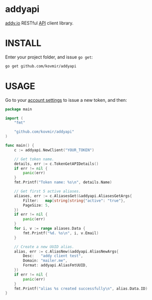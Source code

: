 # addyapi

[addy.io][1] RESTful [API][3] client library.

# INSTALL

Enter your project folder, and issue `go get`:

```bash
go get github.com/kovmir/addyapi
```

# USAGE

Go to your [account settings][2] to issue a new token, and then:

```go
package main

import (
	"fmt"

	"github.com/kovmir/addyapi"
)

func main() {
	c := addyapi.NewClient("YOUR_TOKEN")

	// Get token name.
	details, err := c.TokenGetAPIDetails()
	if err != nil {
		panic(err)
	}
	fmt.Printf("Token name: %s\n", details.Name)

	// Get first 5 active aliases.
	aliases, err := c.AliasesGet(&addyapi.AliasesGetArgs{
		Filter:   map[string]string{"active": "true"},
		PageSize: 5,
	})
	if err != nil {
		panic(err)
	}
	for i, v := range aliases.Data {
		fmt.Printf("%d. %s\n", i, v.Email)
	}

	// Create a new UUID alias.
	alias, err := c.AliasNew(&addyapi.AliasNewArgs{
		Desc:   "addy client test",
		Domain: "mailer.me",
		Format: addyapi.AliasFmtUUID,
	})
	if err != nil {
		panic(err)
	}
	fmt.Printf("alias %s created successfully\n", alias.Data.ID)
}
```

[1]: https://addy.io/
[2]: https://app.addy.io/settings/api
[3]: https://app.addy.io/docs/#
